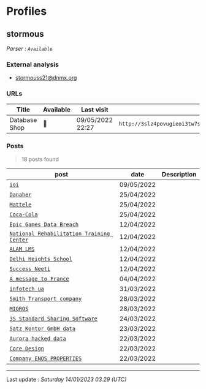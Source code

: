 # Profiles

## **stormous**


_Parser : `Available`_

### External analysis
- stormouss21@dnmx.org

### URLs
| Title | Available | Last visit | fqdn | Screenshot 
|---|---|---|---|---|
| Database Shop | 🔴 | 09/05/2022 22:27 | `http://3slz4povugieoi3tw7sblxoowxhbzxeju427cffsst5fo2tizepwatid.onion` | ❌ | 

### Posts

> 18 posts found

| post | date | Description
|---|---|---|
| [`ioi`](https://google.com/search?q=ioi) | 09/05/2022 |   |
| [`Danaher`](https://google.com/search?q=Danaher) | 25/04/2022 |   |
| [`Mattele`](https://google.com/search?q=Mattele) | 25/04/2022 |   |
| [`Coca-Cola`](https://google.com/search?q=Coca-Cola) | 25/04/2022 |   |
| [`Epic Games Data Breach`](https://google.com/search?q=Epic+Games+Data+Breach) | 12/04/2022 |   |
| [`National Rehabilitation Training Center`](https://google.com/search?q=National+Rehabilitation+Training+Center) | 12/04/2022 |   |
| [`ALAM LMS`](https://google.com/search?q=ALAM+LMS) | 12/04/2022 |   |
| [`Delhi Heights School`](https://google.com/search?q=Delhi+Heights+School) | 12/04/2022 |   |
| [`Success Neeti`](https://google.com/search?q=Success+Neeti) | 12/04/2022 |   |
| [`A message to France`](https://google.com/search?q=A+message+to+France) | 04/04/2022 |   |
| [`infotech ua`](https://google.com/search?q=infotech+ua) | 31/03/2022 |   |
| [`Smith Transport company`](https://google.com/search?q=Smith+Transport+company) | 28/03/2022 |   |
| [`MIGROS`](https://google.com/search?q=MIGROS) | 28/03/2022 |   |
| [`3S Standard Sharing Software`](https://google.com/search?q=3S+Standard+Sharing+Software) | 24/03/2022 |   |
| [`Satz Kontor GmbH data`](https://google.com/search?q=Satz+Kontor+GmbH+data) | 23/03/2022 |   |
| [`Aurora hacked data`](https://google.com/search?q=Aurora+hacked+data) | 22/03/2022 |   |
| [`Core Design`](https://google.com/search?q=Core+Design) | 22/03/2022 |   |
| [`Company ENOS PROPERTIES`](https://google.com/search?q=Company+ENOS+PROPERTIES) | 22/03/2022 |   |

 --- 


Last update : _Saturday 14/01/2023 03.29 (UTC)_
